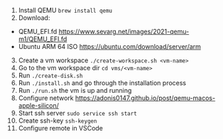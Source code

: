 
1. Install QEMU `brew install qemu`
2. Download:
  * QEMU_EFI.fd https://www.sevarg.net/images/2021-qemu-m1/QEMU_EFI.fd
  * Ubuntu ARM 64 ISO https://ubuntu.com/download/server/arm
3. Create a vm workspace `./create-workspace.sh <vm-name>`
4. Go to the vm workspace dir `cd vms/<vm-name>`
1. Run `./create-disk.sh`
2. Run `./install.sh` and go through the installation process
3. Run `./run.sh` the vm is up and running
4. Configure network
https://adonis0147.github.io/post/qemu-macos-apple-silicon/
5. Start ssh server `sudo service ssh start`
6. Create ssh-key `ssh-keygen`
7. Configure remote in VSCode
